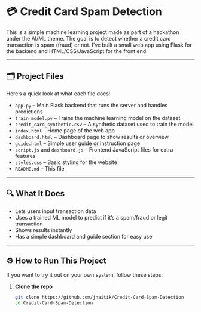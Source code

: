 # 💳 Credit Card Spam Detection

This is a simple machine learning project made as part of a hackathon under the AI/ML theme. The goal is to detect whether a credit card transaction is spam (fraud) or not. I’ve built a small web app using Flask for the backend and HTML/CSS/JavaScript for the front end.

---

## 🗂️ Project Files

Here’s a quick look at what each file does:

- `app.py` – Main Flask backend that runs the server and handles predictions
- `train_model.py` – Trains the machine learning model on the dataset
- `credit_card_synthetic.csv` – A synthetic dataset used to train the model
- `index.html` – Home page of the web app
- `dashboard.html` – Dashboard page to show results or overview
- `guide.html` – Simple user guide or instruction page
- `script.js` and `dashboard.js` – Frontend JavaScript files for extra features
- `styles.css` – Basic styling for the website
- `README.md` – This file 

---

## 🔍 What It Does

- Lets users input transaction data
- Uses a trained ML model to predict if it’s a spam/fraud or legit transaction
- Shows results instantly
- Has a simple dashboard and guide section for easy use

---

## ⚙️ How to Run This Project

If you want to try it out on your own system, follow these steps:

1. **Clone the repo**
   ```bash
   git clone https://github.com/jnaitik/Credit-Card-Spam-Detection
   cd Credit-Card-Spam-Detection
